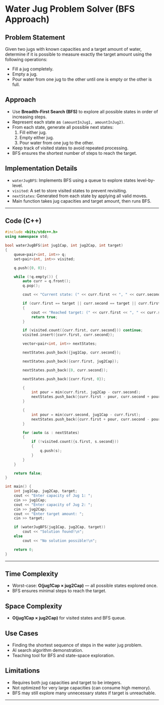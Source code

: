 # Water Jug Problem Solver (BFS Approach)

## Problem Statement
Given two jugs with known capacities and a target amount of water, determine if it is possible to measure exactly the target amount using the following operations:
- Fill a jug completely.
- Empty a jug.
- Pour water from one jug to the other until one is empty or the other is full.

## Approach
- Use **Breadth-First Search (BFS)** to explore all possible states in order of increasing steps.
- Represent each state as `(amountInJug1, amountInJug2)`.
- From each state, generate all possible next states:
  1. Fill either jug.
  2. Empty either jug.
  3. Pour water from one jug to the other.
- Keep track of visited states to avoid repeated processing.
- BFS ensures the shortest number of steps to reach the target.

## Implementation Details
- `waterJugBFS`: Implements BFS using a queue to explore states level-by-level.
- `visited`: A set to store visited states to prevent revisiting.
- `nextStates`: Generated from each state by applying all valid moves.
- Main function takes jug capacities and target amount, then runs BFS.

---
## Code (C++)

```cpp
#include <bits/stdc++.h>
using namespace std;

bool waterJugBFS(int jug1Cap, int jug2Cap, int target) 
{
    queue<pair<int, int>> q;
    set<pair<int, int>> visited;

    q.push({0, 0});

    while (!q.empty()) {
        auto curr = q.front();
        q.pop();

        cout << "Current state: (" << curr.first << ", " << curr.second << ")\n";

        if (curr.first == target || curr.second == target || curr.first + curr.second == target) 
        {
            cout << "Reached target: (" << curr.first << ", " << curr.second << ")\n";
            return true;
        }

        if (visited.count({curr.first, curr.second})) continue;
        visited.insert({curr.first, curr.second});

        vector<pair<int, int>> nextStates;

        nextStates.push_back({jug1Cap, curr.second});

        nextStates.push_back({curr.first, jug2Cap});

        nextStates.push_back({0, curr.second});

        nextStates.push_back({curr.first, 0});

        {
            int pour = min(curr.first, jug2Cap - curr.second);
            nextStates.push_back({curr.first - pour, curr.second + pour});
        }

        {
            int pour = min(curr.second, jug1Cap - curr.first);
            nextStates.push_back({curr.first + pour, curr.second - pour});
        }

        for (auto &s : nextStates) 
        {
            if (!visited.count({s.first, s.second})) 
            {
                q.push(s);
            }
        }
    }

    return false;
}

int main() {
    int jug1Cap, jug2Cap, target;
    cout << "Enter capacity of Jug 1: ";
    cin >> jug1Cap;
    cout << "Enter capacity of Jug 2: ";
    cin >> jug2Cap;
    cout << "Enter target amount: ";
    cin >> target;

    if (waterJugBFS(jug1Cap, jug2Cap, target))
        cout << "Solution found!\n";
    else
        cout << "No solution possible!\n";

    return 0;
}
```
---

## Time Complexity
- Worst-case: **O(jug1Cap × jug2Cap)** — all possible states explored once.
- BFS ensures minimal steps to reach the target.

## Space Complexity
- **O(jug1Cap × jug2Cap)** for visited states and BFS queue.

## Use Cases
- Finding the shortest sequence of steps in the water jug problem.
- AI search algorithm demonstration.
- Teaching tool for BFS and state-space exploration.

## Limitations
- Requires both jug capacities and target to be integers.
- Not optimized for very large capacities (can consume high memory).
- BFS may still explore many unnecessary states if target is unreachable.

---
